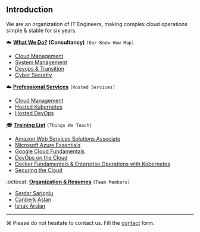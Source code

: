 ## Introduction
We are an organization of IT Engineers, making complex cloud operations simple & stable for six years.

:cloud: **[What We Do?](WhatWeDo.md#what-we-do) (Consultancy)** `(Our Know-How Map)`
  * [Cloud Management](WhatWeDo.md#cloud-cloud-management-aws-azure-google-cloud-rackspace-blueocean-ovh)
  * [System Management](WhatWeDo.md#circus_tent-system-management)
  * [Devops & Transition](WhatWeDo.md#octocat-devops--transition)
  * [Cyber Security](WhatWeDo.md#police_car-cyber-security)
  
:cloud: **[Professional Services](WhatWeDo.md#what-we-do)** `(Hosted Services)`
  * [Cloud Management](WhatWeDo.md#cloud-cloud-management-aws-azure-google-cloud-rackspace-blueocean-ovh)
  * [Hosted Kubernetes](WhatWeDo.md#circus_tent-system-management)
  * [Hosted DevOps](WhatWeDo.md#octocat-devops--transition)
  
:mortar_board: **[Training List](Trainings.md)** `(Things We Teach)`
  * [Amazon Web Services Solutions Associate](Trainings.md#amazon-web-services-solutions-associate)
  * [Microsoft Azure Essentials](Trainings.md#microsoft-azure-essentials)
  * [Google Cloud Fundamentals](Trainings.md#google-cloud-fundamentals)
  * [DevOps on the Cloud](Trainings.md#devops-on-the-cloud)
  * [Docker Fundamentals & Enterprise Operations with Kubernetes](Trainings.md#docker-fundamentals--ent-op-with-kubernetes)
  * [Securing the Cloud](Trainings.md#securing-the-cloud)

:octocat: **[Organization & Resumes](Resumes)** `(Team Members)`
  * [Serdar Sarioglu](Resumes/Serdar-Sarioglu.md)
  * [Canberk Aslan](Resumes/)
  * [Ishak Arslan](Resumes/)
    
----
⌘ Please do not hesitate to contact us. Fill the [contact](https://goo.gl/forms/WNw97mYx4fRonjQl1) form.
